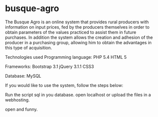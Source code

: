 # busque-agro

The Busque Agro is an online system that provides rural producers with information on input prices, fed by the producers themselves in order to obtain parameters of the values practiced to assist them in future purchases.
In addition the system allows the creation and adhesion of the producer in a purchasing group, allowing him to obtain the advantages in this type of acquisition.


Technologies used
Programming language:
PHP 5.4
HTML 5

Frameworks:
Bootstrap 3.1
jQuery 3.1.1
CSS3

Database:
MySQL 


If you would like to use the system, follow the steps below:

Run the script sql in you database.
open localhost or upload the files in a webhosting.

open and funny.
